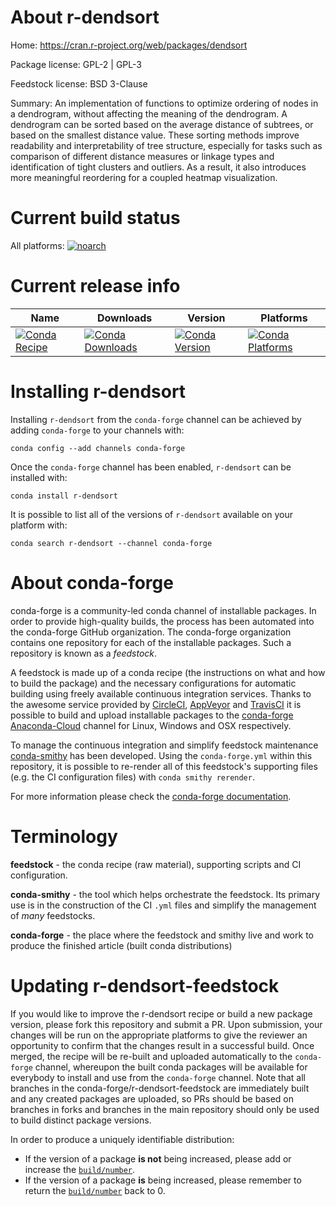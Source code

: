 About r-dendsort
================

Home: https://cran.r-project.org/web/packages/dendsort

Package license: GPL-2 | GPL-3

Feedstock license: BSD 3-Clause

Summary: An implementation of functions to optimize ordering of nodes in a dendrogram, without affecting the meaning of the dendrogram. A dendrogram can be sorted based on the average distance of subtrees, or based on the smallest distance value. These sorting methods improve readability and interpretability of tree structure, especially for tasks such as comparison of different distance measures or linkage types and identification of tight clusters and outliers. As a result, it also introduces more meaningful reordering for a coupled heatmap visualization.



Current build status
====================

All platforms:
[![noarch](https://img.shields.io/circleci/project/github/conda-forge/r-dendsort-feedstock/master.svg?label=noarch)](https://circleci.com/gh/conda-forge/r-dendsort-feedstock)

Current release info
====================

| Name | Downloads | Version | Platforms |
| --- | --- | --- | --- |
| [![Conda Recipe](https://img.shields.io/badge/recipe-r--dendsort-green.svg)](https://anaconda.org/conda-forge/r-dendsort) | [![Conda Downloads](https://img.shields.io/conda/dn/conda-forge/r-dendsort.svg)](https://anaconda.org/conda-forge/r-dendsort) | [![Conda Version](https://img.shields.io/conda/vn/conda-forge/r-dendsort.svg)](https://anaconda.org/conda-forge/r-dendsort) | [![Conda Platforms](https://img.shields.io/conda/pn/conda-forge/r-dendsort.svg)](https://anaconda.org/conda-forge/r-dendsort) |

Installing r-dendsort
=====================

Installing `r-dendsort` from the `conda-forge` channel can be achieved by adding `conda-forge` to your channels with:

```
conda config --add channels conda-forge
```

Once the `conda-forge` channel has been enabled, `r-dendsort` can be installed with:

```
conda install r-dendsort
```

It is possible to list all of the versions of `r-dendsort` available on your platform with:

```
conda search r-dendsort --channel conda-forge
```


About conda-forge
=================

conda-forge is a community-led conda channel of installable packages.
In order to provide high-quality builds, the process has been automated into the
conda-forge GitHub organization. The conda-forge organization contains one repository
for each of the installable packages. Such a repository is known as a *feedstock*.

A feedstock is made up of a conda recipe (the instructions on what and how to build
the package) and the necessary configurations for automatic building using freely
available continuous integration services. Thanks to the awesome service provided by
[CircleCI](https://circleci.com/), [AppVeyor](https://www.appveyor.com/)
and [TravisCI](https://travis-ci.org/) it is possible to build and upload installable
packages to the [conda-forge](https://anaconda.org/conda-forge)
[Anaconda-Cloud](https://anaconda.org/) channel for Linux, Windows and OSX respectively.

To manage the continuous integration and simplify feedstock maintenance
[conda-smithy](https://github.com/conda-forge/conda-smithy) has been developed.
Using the ``conda-forge.yml`` within this repository, it is possible to re-render all of
this feedstock's supporting files (e.g. the CI configuration files) with ``conda smithy rerender``.

For more information please check the [conda-forge documentation](https://conda-forge.org/docs/).

Terminology
===========

**feedstock** - the conda recipe (raw material), supporting scripts and CI configuration.

**conda-smithy** - the tool which helps orchestrate the feedstock.
                   Its primary use is in the construction of the CI ``.yml`` files
                   and simplify the management of *many* feedstocks.

**conda-forge** - the place where the feedstock and smithy live and work to
                  produce the finished article (built conda distributions)


Updating r-dendsort-feedstock
=============================

If you would like to improve the r-dendsort recipe or build a new
package version, please fork this repository and submit a PR. Upon submission,
your changes will be run on the appropriate platforms to give the reviewer an
opportunity to confirm that the changes result in a successful build. Once
merged, the recipe will be re-built and uploaded automatically to the
`conda-forge` channel, whereupon the built conda packages will be available for
everybody to install and use from the `conda-forge` channel.
Note that all branches in the conda-forge/r-dendsort-feedstock are
immediately built and any created packages are uploaded, so PRs should be based
on branches in forks and branches in the main repository should only be used to
build distinct package versions.

In order to produce a uniquely identifiable distribution:
 * If the version of a package **is not** being increased, please add or increase
   the [``build/number``](https://conda.io/docs/user-guide/tasks/build-packages/define-metadata.html#build-number-and-string).
 * If the version of a package **is** being increased, please remember to return
   the [``build/number``](https://conda.io/docs/user-guide/tasks/build-packages/define-metadata.html#build-number-and-string)
   back to 0.
